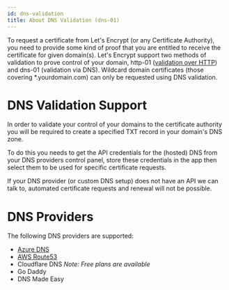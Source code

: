 ```yaml
---
id: dns-validation
title: About DNS Validation (dns-01)
---
```


To request a certificate from Let's Encrypt (or any Certificate Authority), you need to provide some kind of proof that you are entitled to receive the certificate for given domain(s). Let's Encrypt support two methods of validation to prove control of your domain, http-01 ([validation over HTTP](http-validation.md)) and dns-01 (validation via DNS). Wildcard domain certificates (those covering *.yourdomain.com) can only be requested using DNS validation.

# DNS Validation Support

In order to validate your control of your domains to the certificate authority you will be required to create a specified TXT record in your domain's DNS zone.

To do this you needs to get the API credentials for the (hosted) DNS from your DNS providers control panel, store these credentials in the app then select them to be used for specific certificate requests.

If your DNS provider (or custom DNS setup) does not have an API we can talk to, automated certificate requests and renewal will not be possible.

# DNS Providers

The following DNS providers are supported:
- [Azure DNS](dns-azuredns.md)
- [AWS Route53](dns-awsroute53.md)
- Cloudflare DNS *Note: Free plans are available*
- Go Daddy
- DNS Made Easy
